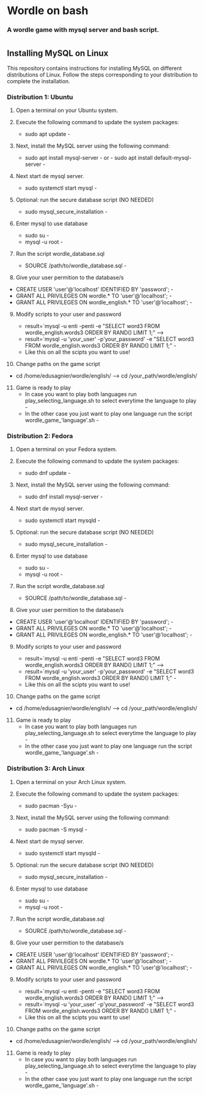 # Wordle on bash
### A wordle game with mysql server and bash script.
#
#

## Installing MySQL on Linux

This repository contains instructions for installing MySQL on different distributions of Linux. Follow the steps corresponding to your distribution to complete the installation.

### Distribution 1: Ubuntu

1. Open a terminal on your Ubuntu system.
2. Execute the following command to update the system packages:
   - sudo apt update -

3. Next, install the MySQL server using the following command:
   - sudo apt install mysql-server - or - sudo apt install default-mysql-server -

4. Next start de mysql server.
   - sudo systemctl start mysql -

5. Optional: run the secure database script (NO NEEDED)
   - sudo mysql_secure_installation -

6. Enter mysql to use database
   - sudo su -
   - mysql -u root -

7. Run the script wordle_database.sql
   - SOURCE /path/to/wordle_database.sql -
   
8. Give your user permition to the database/s
  - CREATE USER 'user'@'localhost' IDENTIFIED BY 'password'; -
  - GRANT ALL PRIVILEGES ON wordle.* TO 'user'@'localhost'; -
  - GRANT ALL PRIVILEGES ON wordle_english.* TO 'user'@'localhost'; -

9. Modify scripts to your user and password
   - result=`mysql -u enti -penti -e "SELECT word3 FROM wordle_english.words3 ORDER BY RAND() LIMIT 1;" -->
   - result=`mysql -u 'your_user' -p'your_password' -e "SELECT word3 FROM wordle_english.words3 ORDER BY RAND() LIMIT 1;" -
   - Like this on all the scipts you want to use!

10. Change paths on the game script
   - cd /home/edusagnier/wordle/english/ --> cd /your_path/wordle/english/

11. Game is ready to play
    - In case you want to play both languages run play_selecting_language.sh to select everytime the language to play -
    - In the other case you just want to play one language run the script wordle_game_'language'.sh -


### Distribution 2: Fedora

1. Open a terminal on your Fedora system.
2. Execute the following command to update the system packages:
   - sudo dnf update -

3. Next, install the MySQL server using the following command:
   - sudo dnf install mysql-server -

4. Next start de mysql server.
   - sudo systemctl start mysqld -

5. Optional: run the secure database script (NO NEEDED)
   - sudo mysql_secure_installation -

6. Enter mysql to use database
   - sudo su -
   - mysql -u root -

7. Run the script wordle_database.sql
   - SOURCE /path/to/wordle_database.sql -

8. Give your user permition to the database/s
  - CREATE USER 'user'@'localhost' IDENTIFIED BY 'password'; -
  - GRANT ALL PRIVILEGES ON wordle.* TO 'user'@'localhost'; -
  - GRANT ALL PRIVILEGES ON wordle_english.* TO 'user'@'localhost'; -

9. Modify scripts to your user and password
   - result=`mysql -u enti -penti -e "SELECT word3 FROM wordle_english.words3 ORDER BY RAND() LIMIT 1;" -->
   - result=`mysql -u 'your_user' -p'your_password' -e "SELECT word3 FROM wordle_english.words3 ORDER BY RAND() LIMIT 1;" -
   - Like this on all the scipts you want to use!

10. Change paths on the game script
   - cd /home/edusagnier/wordle/english/ --> cd /your_path/wordle/english/

11. Game is ready to play
    - In case you want to play both languages run play_selecting_language.sh to select everytime the language to play -
    - In the other case you just want to play one language run the script wordle_game_'language'.sh -

### Distribution 3: Arch Linux

1. Open a terminal on your Arch Linux system.
2. Execute the following command to update the system packages:
   - sudo pacman -Syu -

3. Next, install the MySQL server using the following command:
   - sudo pacman -S mysql -

4. Next start de mysql server.
   - sudo systemctl start mysqld -

5. Optional: run the secure database script (NO NEEDED)
   - sudo mysql_secure_installation -

6. Enter mysql to use database
   - sudo su -
   - mysql -u root -

7. Run the script wordle_database.sql
   - SOURCE /path/to/wordle_database.sql -

8. Give your user permition to the database/s
  - CREATE USER 'user'@'localhost' IDENTIFIED BY 'password'; -
  - GRANT ALL PRIVILEGES ON wordle.* TO 'user'@'localhost'; -
  - GRANT ALL PRIVILEGES ON wordle_english.* TO 'user'@'localhost'; -

9. Modify scripts to your user and password
   - result=`mysql -u enti -penti -e "SELECT word3 FROM wordle_english.words3 ORDER BY RAND() LIMIT 1;" -->
   - result=`mysql -u 'your_user' -p'your_password' -e "SELECT word3 FROM wordle_english.words3 ORDER BY RAND() LIMIT 1;" -
   - Like this on all the scipts you want to use!

10. Change paths on the game script
   - cd /home/edusagnier/wordle/english/ --> cd /your_path/wordle/english/

11. Game is ready to play
    - In case you want to play both languages run play_selecting_language.sh to select everytime the language to play -
    - In the other case you just want to play one language run the script wordle_game_'language'.sh -
